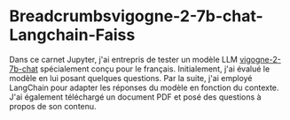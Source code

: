 # Breadcrumbsvigogne-2-7b-chat-Langchain-Faiss


Dans ce carnet Jupyter, j'ai entrepris de tester un modèle LLM [vigogne-2-7b-chat](https://huggingface.co/bofenghuang/vigogne-2-7b-chat) spécialement conçu pour le français. Initialement, j'ai évalué le modèle en lui posant quelques questions. Par la suite, j'ai employé LangChain pour adapter les réponses du modèle en fonction du contexte. J'ai également téléchargé un document PDF et posé des questions à propos de son contenu.
